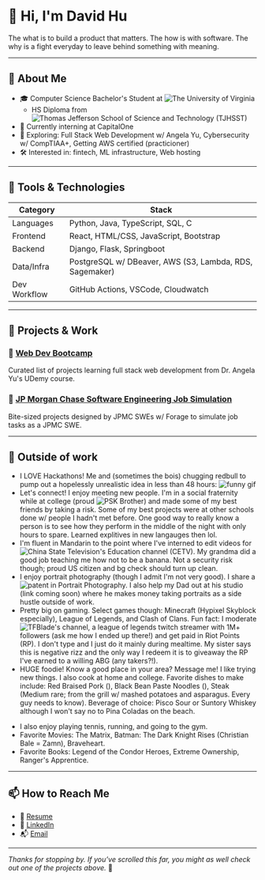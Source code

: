 # 👋 Hi, I'm David Hu

The what is to build a product that matters. The how is with software. The why is a fight everyday to leave behind something with meaning.

---

## 🧠 About Me

- 🎓 Computer Science Bachelor's Student at ![The University of Virginia](https://www.usnews.com/best-colleges/uva-6968)
  - HS Diploma from ![Thomas Jefferson School of Science and Technology](https://www.usnews.com/education/best-high-schools/virginia/districts/fairfax-county-public-schools/thomas-jefferson-high-school-for-science-and-technology-20461) (TJHSST)
- 💼 Currently interning at CapitalOne
- 🌱 Exploring: Full Stack Web Development w/ Angela Yu, Cybersecurity w/ CompTIAA+, Getting AWS certified (practicioner)
- 🛠️ Interested in: fintech, ML infrastructure, Web hosting

---

## 🧰 Tools & Technologies

| Category       | Stack |
|----------------|-------|
| Languages      | Python, Java, TypeScript, SQL, C |
| Frontend       | React, HTML/CSS, JavaScript, Bootstrap |
| Backend        | Django, Flask, Springboot |
| Data/Infra     | PostgreSQL w/ DBeaver, AWS (S3, Lambda, RDS, Sagemaker)|
| Dev Workflow   | GitHub Actions, VSCode, Cloudwatch |

---

## 🚀 Projects & Work

### 🔷 [Web Dev Bootcamp](https://github.com/dhu2022-dev/web-dev-bootcamp)
Curated list of projects learning full stack web development from Dr. Angela Yu's UDemy course.
<!-- Short description of what it does, the tools used, and why it matters. -->

### 🔷 [JP Morgan Chase Software Engineering Job Simulation](https://github.com/dhu2022-dev/job-simulations)
Bite-sized projects designed by JPMC SWEs w/ Forage to simulate job tasks as a JPMC SWE.
<!-- If this was part of a team/client engagement, note your role briefly. -->

<!-- ### 🔷 [Cool Side Project](#) -->
<!-- Was it fun, technically difficult, or used something unusual? Say that. -->

---

<!-- ## 📺 What to Expect from My Work

> Optional GIF demo, screenshot, or quote about your philosophy  
> e.g. "Clean, modular, documented code. Functional and honest UI."

<p align="center">
  <img src="demo.gif" alt="Demo of project" width="800" />
</p>

--- -->

## 💭 Outside of work

- I LOVE Hackathons! Me and (sometimes the bois) chugging redbull to pump out a hopelessly unrealistic idea in less than 48 hours:
![funny gif](https://media.giphy.com/media/v1.Y2lkPTc5MGI3NjExdjR6N2dqOWRhdnpleGcwbjVycmtkc2RrMW96cWlpamxwMWw0M3VjZCZlcD12MV9naWZzX3NlYXJjaCZjdD1n/KpACNEh8jXK2Q/giphy.gif)
- Let's connect! I enjoy meeting new people. I'm in a social fraternity while at college (proud ![PSK](https://phisigmakappa.org/about/) Brother) and made some of my best friends by taking a risk. Some of my best projects were at other schools done w/ people I hadn't met before. One good way to really know a person is to see how they perform in the middle of the night with only hours to spare. Learned explitives in new langauges then lol.
- I'm fluent in Mandarin to the point where I've interned to edit videos for ![China State Television's Education channel (CETV)](https://en.wikipedia.org/wiki/China_Education_Television). My grandma did a good job teaching me how not to be a banana. Not a security risk though; proud US citizen and bg check should turn up clean.
- I enjoy portrait photography (though I admit I'm not very good). I share a ![patent](https://patents.justia.com/patent/11086197) in Portrait Photography. I also help my Dad out at his studio (link coming soon) where he makes money taking portraits as a side hustle outside of work.
- Pretty big on gaming. Select games though: Minecraft (Hypixel Skyblock especially), League of Legends, and Clash of Clans. Fun fact: I moderate ![TFBlade's](https://www.twitch.tv/tfblade) channel, a league of legends twitch streamer with 1M+ followers (ask me how I ended up there!) and get paid in Riot Points (RP). I don't type and I just do it mainly during mealtime. My sister says this is negative rizz and the only way I redeem it is to giveaway the RP I've earned to a willing ABG (any takers?!).
- HUGE foodie! Know a good place in your area? Message me! I like trying new things. I also cook at home and college. Favorite dishes to make include: Red Braised Pork (), Black Bean Paste Noodles (), Steak (Medium rare; from the grill w/ mashed potatoes and asparagus. Every guy needs to know). Beverage of choice: Pisco Sour or Suntory Whiskey although I won't say no to Pina Coladas on the beach.
<!-- TODO: Add pictures of red braised pork, black bean paste noodles, and steak you made. Also pictures of pisco sour and pina colada. -->
- I also enjoy playing tennis, running, and going to the gym.
- Favorite Movies: The Matrix, Batman: The Dark Knight Rises (Christian Bale = Zamn), Braveheart.
- Favorite Books: Legend of the Condor Heroes, Extreme Ownership, Ranger's Apprentice.

---

## 📫 How to Reach Me

<!-- - 🌐 [Portfolio](#) -->
- 📄 [Resume](Resume_Financial.pdf)
- 💼 [LinkedIn](https://www.linkedin.com/in/davidhu426/)
- 📬 [Email](who.is.david101@gmail.com)

---

_Thanks for stopping by. If you’ve scrolled this far, you might as well check out one of the projects above._ 👀
